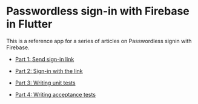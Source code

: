 # Passwordless sign-in with Firebase in Flutter

This is a reference app for a series of articles on Passwordless signin with Firebase.

- [Part 1: Send sign-in link](https://haashem.medium.com/bc2d100acfee)

- [Part 2: Sign-in with the link](https://medium.com/@haashem/passwordless-sign-in-with-firebase-in-flutter-part-2-3a98ad181117)

- [Part 3: Writing unit tests](https://medium.com/@haashem/passwordless-sign-in-with-firebase-in-flutter-part-3-writing-unit-tests-b483d056f83a)

- [Part 4: Writing acceptance tests](https://medium.com/@haashem/firebase-passwordless-sign-in-part-4-acceptance-tests-and-snapshot-tests-2c7f2ecc7a49)


